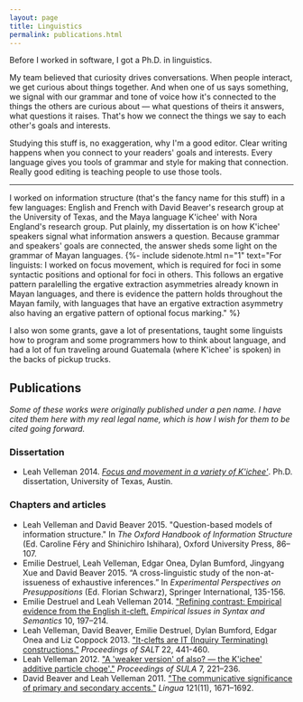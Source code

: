 ```yaml
---
layout: page
title: Linguistics
permalink: publications.html
---
```



Before I worked in software, I got a Ph.D. in linguistics. 

My team believed that curiosity drives conversations. When people interact, we
get curious about things together. And when one of us says something, we
signal with our grammar and tone of voice how it's connected to the things
the others are curious about — what questions of theirs it answers, what
questions it raises.
That's how we connect the things we say to each other's goals and interests.

Studying this stuff is, no exaggeration, why I'm a good editor.
Clear writing happens when you connect to your readers' goals and
interests. Every language gives you tools of grammar and style for making
that connection. Really good editing is teaching people to use those tools.

<hr>

I worked on information structure (that's the fancy name for this stuff) in a
few languages: English and French with David Beaver's research group at the
University of Texas, and the Maya language K'ichee' with Nora England's
research group. Put plainly, my dissertation is on how K'ichee' speakers signal
what information answers a question. Because grammar and speakers' goals
are connected, the answer sheds some light on the grammar of Mayan languages. {%- include
sidenote.html n="1" text="For linguists: I worked on focus movement, which is
required for foci in some syntactic positions and optional for foci in others.
This follows an ergative pattern paralelling the ergative extraction
asymmetries already known in Mayan languages, and there is evidence the pattern
holds throughout the Mayan family, with languages that have an ergative
extraction asymmetry also having an ergative pattern of optional focus
marking." %} 

I also won some grants, gave a lot of presentations, taught some linguists how to program and some
programmers how to think about language, and had a lot of fun traveling around
Guatemala (where K'ichee' is spoken) in the backs of pickup trucks.



## Publications

_Some of these works were originally published under a pen name. I have cited them here
with my real legal name, which is how I wish for them to be cited going forward._

### Dissertation
<ul class="biblio">
<li> Leah Velleman 2014. <a href="{% link publications/dissertation.pdf
%}"><i>Focus and movement in a variety of K'ichee'</i></a>. Ph.D. dissertation,
University of Texas, Austin.</li>
</ul>

### Chapters and articles
<ul class="biblio">
<li> Leah Velleman and David Beaver 2015. "Question-based models of information
  structure."  In <i>The Oxford Handbook of Information Structure</i> (Ed. Caroline
  Féry and Shinichiro Ishihara), Oxford University Press, 86–107.</li>
<li>Emilie Destruel, Leah Velleman, Edgar Onea, Dylan Bumford, Jingyang Xue and
  David Beaver 2015. “A cross-linguistic study of the non-at-issueness of
  exhaustive inferences.” In <i>Experimental Perspectives on Presuppositions</i>
  (Ed. Florian Schwarz), Springer International, 135-156.</li>
<li>Emilie Destruel and Leah Velleman 2014. <a
  href="{% link publications/destruel-2014.pdf %}">"Refining
  contrast: Empirical evidence from the English it-cleft.</a> <i>Empirical Issues
  in Syntax and Semantics</i> 10, 197–214.</li>
<li>Leah Velleman, David Beaver, Emilie Destruel, Dylan Bumford, Edgar Onea and
  Liz Coppock 2013. <a
  href="http://elanguage.net/journals/salt/article/view/22.441/3480">"It-clefts
  are IT (Inquiry Terminating) constructions."</a> <i>Proceedings of SALT</i> 22,
  441-460.</li>
<li>Leah Velleman 2012. <a
  href="http://www.semanticsarchive.net/Archive/WUxZjQ3N/k7iche7-additive-particle-sula2012.pdf">"A
  'weaker version' of also? — the K'ichee' additive particle choqe'."</a>
  <i>Proceedings of SULA</i> 7, 221–236.</li>
<li>David Beaver and Leah Velleman 2011.  <a
  href="http://semanticsarchive.net/Archive/WIyMzhiO/beaver-velleman-2011.pdf">
  "The communicative significance of primary and secondary accents."</a>
  <i>Lingua</i> 121(11), 1671–1692.</li>
  </ul>
